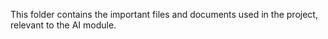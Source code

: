 This folder contains the important files and documents used in the project, relevant to the AI module.
